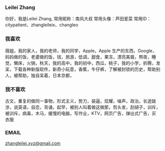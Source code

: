 ### Leilei Zhang
你好，我是Leilei Zhang, 
常用昵称：南风大叔
常用头像：芦田爱菜
常用ID：citypatient、zhangleileix、changleo

### 我喜欢

薇姐，我的家人，我的老师，我的同学，Apple，Apple 生产的东西，Google，妈妈做的饭，老婆做的饭，钱，旅游，低调，甜食，果冻，漂亮美眉，熬夜，睡觉，懒床，火锅，秋天，我的高中，我的初中，西瓜，桃子，我的小学，折腾，发呆，下载各种新版软件，新奇小玩意，香蕉，牛仔裤，了解被封锁的历史，帮助别人，被帮助，独自呆着，日本京都，

 
### 我不喜欢

古文，重复的做同一事物，形式主义，势力，装逼，炫耀，噪声，政治，长途跋涉，说英语，自恋，背诵，起早，被别人叫着做这做那，剪头发，刮胡子，训斥，被训斥，病毒，木马，缓慢的电脑，写作业，KTV，网页广告，弹出式广告，买衣服
### EMAIL

[zhangleilei.xyz@gmail.com](zhangleilei.xyz@gmail.com)